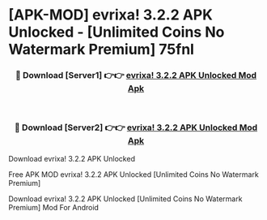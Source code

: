 # [APK-MOD] evrixa! 3.2.2 APK Unlocked - [Unlimited Coins No Watermark Premium] 75fnl



<div align="center">
<h3>🔴 Download [Server1] 👉👉 <a href="https://momento.my/?title=evrixa!_3.2.2_APK_Unlocked">evrixa! 3.2.2 APK Unlocked Mod Apk</a></h3><br>

<h3>🔴 Download [Server2] 👉👉 <a href="https://momento.my/?title=evrixa!_3.2.2_APK_Unlocked">evrixa! 3.2.2 APK Unlocked Mod Apk</a></h3>
</div>



Download evrixa! 3.2.2 APK Unlocked 

Free APK MOD evrixa! 3.2.2 APK Unlocked [Unlimited Coins No Watermark Premium]

Download evrixa! 3.2.2 APK Unlocked [Unlimited Coins No Watermark Premium] Mod For Android
